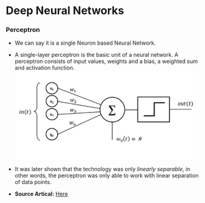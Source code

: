 # Deep Neural Networks

### Perceptron
- We can say it is a single Neuron based Neural Network.
- A single-layer perceptron is the basic unit of a neural network. A perceptron consists of input values, weights and a bias, a weighted sum and activation function.
![fsdfsd](./Sources/Basic_Perceptron.jpg)

- It was later shown that the technology was only *linearly separable*, in other words, the perceptron was only able to work with linear separation of data points.
- **Source Artical:** [Here](https://towardsdatascience.com/what-is-a-perceptron-basics-of-neural-networks-c4cfea20c590)